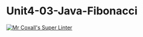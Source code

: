 # Unit4-03-Java-Fibonacci
[![Mr Coxall's Super Linter](https://github.com/ICS4U-Programming-Zak-G/Unit4-03-Java-Fibonacci/workflows/Mr%20Coxall's%20Super%20Linter/badge.svg)](https://github.com/ICS4U-Programming-Zak-G/Unit4-03-Java-Fibonacci/actions/)
